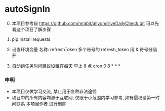 # autoSignIn
0. 本项目参考自 https://github.com/mrabit/aliyundriveDailyCheck.git  可以先看这个项目了解步骤

1. pip install requests

2. 设置环境变量 名称: refreshToken 多个账号的 refresh_token 用 & 符号分隔开
3. 自动跑任务时间建议设置在每天 早上 8 点 cron   0 8 * * *



### 申明

- 本项目仅做学习交流, 禁止用于各种非法途径
- 项目中的所有内容均源于互联网, 仅限于小范围内学习参考, 如有侵权请第一时间联系 本项目作者 进行删除